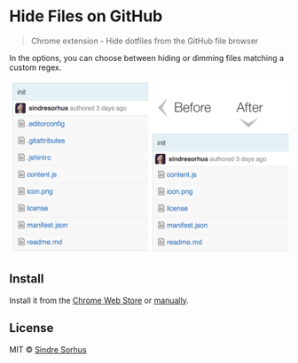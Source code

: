 # Hide Files on GitHub

> Chrome extension - Hide dotfiles from the GitHub file browser

In the options, you can choose between hiding or dimming files matching a custom regex.

![](screenshot.png)


## Install

Install it from the [Chrome Web Store](https://chrome.google.com/webstore/detail/hide-files-on-github/lpnakhpaodhdkleejaehlapdhbgjbddp) or [manually](http://superuser.com/a/247654/6877).


## License

MIT © [Sindre Sorhus](https://sindresorhus.com)


